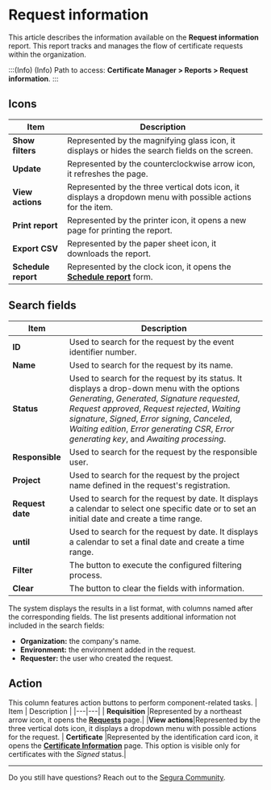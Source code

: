 # Request information

This article describes the information available on the **Request information** report. This report tracks and manages the flow of certificate requests within the organization. 

:::(Info) (Info)
Path to access: **Certificate Manager > Reports > Request information**.
:::

## Icons

| Item | Description |
| --- | --- |
|**Show filters**|Represented by the magnifying glass icon, it displays or hides the search fields on the screen.
|**Update**|Represented by the counterclockwise arrow icon, it refreshes the page.
|**View actions**|Represented by the three vertical dots icon, it displays a dropdown menu with possible actions for the item.
|**Print report**|Represented by the printer icon, it opens a new page for printing the report.
|**Export CSV**|Represented by the paper sheet icon, it downloads the report.
|**Schedule report**|Represented by the clock icon, it opens the [**Schedule report**](/v4/docs/general-information-how-to-issue-download-and-schedule-device-reports) form.

##  Search fields
| Item | Description |
| --- | --- |
| **ID** |Used to search for the request by the event identifier number.|
| **Name** |Used to search for the request by its name.|
| **Status** |Used to search for the request by its status. It displays a drop-down menu with the options *Generating*, *Generated*, *Signature requested*, *Request approved*, *Request rejected*, *Waiting signature*, *Signed*, *Error signing*, *Canceled*, *Waiting edition*, *Error generating CSR*, *Error generating key*, and *Awaiting processing*. 
| **Responsible** |Used to search for the request by the responsible user.|
| **Project** |Used to search for the request by the project name defined in the request's registration.|
| **Request date** |Used to search for the request by date. It displays a calendar to select one specific date or to set an initial date and create a time range.|
| **until** |Used to search for the request by date. It displays a calendar to set a final date and create a time range.|
|**Filter**|The button to execute the configured filtering process.
|**Clear**|The button to clear the fields with information.

The system displays the results in a list format, with columns named after the corresponding fields. The list presents additional information not included in the search fields:

* **Organization:** the company's name.
* **Environment:** the environment added in the request.
* **Requester:** the user who created the request.

##  Action
This column features action buttons to perform component-related tasks.
| Item | Description |
|---|---|
| **Requisition** |Represented by a northeast arrow icon, it opens the **[Requests](/v4/docs/certificate-manager-reference-certificate-requests)** page.|
|**View actions**|Represented by the three vertical dots icon, it displays a dropdown menu with possible actions for the request.
| **Certificate** |Represented by the identification card icon, it opens the **[Certificate Information](/v4/docs/certificate-manager-certificate-information)** page. This option is visible only for certificates with the *Signed* status.|
***
Do you still have questions? Reach out to the [Segura Community](https://community.Segura.io/).
